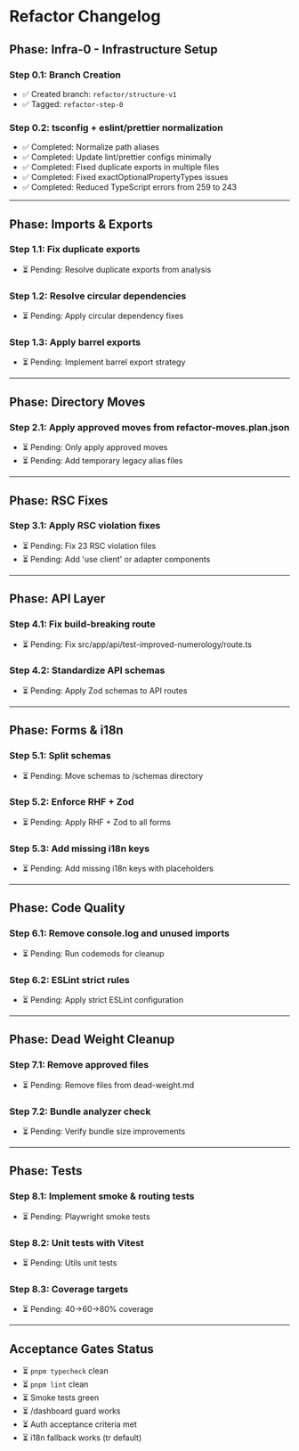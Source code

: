 # Refactor Changelog

## Phase: Infra-0 - Infrastructure Setup

### Step 0.1: Branch Creation
- ✅ Created branch: `refactor/structure-v1`
- ✅ Tagged: `refactor-step-0`

### Step 0.2: tsconfig + eslint/prettier normalization
- ✅ Completed: Normalize path aliases
- ✅ Completed: Update lint/prettier configs minimally
- ✅ Completed: Fixed duplicate exports in multiple files
- ✅ Completed: Fixed exactOptionalPropertyTypes issues
- ✅ Completed: Reduced TypeScript errors from 259 to 243

---

## Phase: Imports & Exports

### Step 1.1: Fix duplicate exports
- ⏳ Pending: Resolve duplicate exports from analysis

### Step 1.2: Resolve circular dependencies
- ⏳ Pending: Apply circular dependency fixes

### Step 1.3: Apply barrel exports
- ⏳ Pending: Implement barrel export strategy

---

## Phase: Directory Moves

### Step 2.1: Apply approved moves from refactor-moves.plan.json
- ⏳ Pending: Only apply approved moves
- ⏳ Pending: Add temporary legacy alias files

---

## Phase: RSC Fixes

### Step 3.1: Apply RSC violation fixes
- ⏳ Pending: Fix 23 RSC violation files
- ⏳ Pending: Add 'use client' or adapter components

---

## Phase: API Layer

### Step 4.1: Fix build-breaking route
- ⏳ Pending: Fix src/app/api/test-improved-numerology/route.ts

### Step 4.2: Standardize API schemas
- ⏳ Pending: Apply Zod schemas to API routes

---

## Phase: Forms & i18n

### Step 5.1: Split schemas
- ⏳ Pending: Move schemas to /schemas directory

### Step 5.2: Enforce RHF + Zod
- ⏳ Pending: Apply RHF + Zod to all forms

### Step 5.3: Add missing i18n keys
- ⏳ Pending: Add missing i18n keys with placeholders

---

## Phase: Code Quality

### Step 6.1: Remove console.log and unused imports
- ⏳ Pending: Run codemods for cleanup

### Step 6.2: ESLint strict rules
- ⏳ Pending: Apply strict ESLint configuration

---

## Phase: Dead Weight Cleanup

### Step 7.1: Remove approved files
- ⏳ Pending: Remove files from dead-weight.md

### Step 7.2: Bundle analyzer check
- ⏳ Pending: Verify bundle size improvements

---

## Phase: Tests

### Step 8.1: Implement smoke & routing tests
- ⏳ Pending: Playwright smoke tests

### Step 8.2: Unit tests with Vitest
- ⏳ Pending: Utils unit tests

### Step 8.3: Coverage targets
- ⏳ Pending: 40→60→80% coverage

---

## Acceptance Gates Status

- ⏳ `pnpm typecheck` clean
- ⏳ `pnpm lint` clean  
- ⏳ Smoke tests green
- ⏳ /dashboard guard works
- ⏳ Auth acceptance criteria met
- ⏳ i18n fallback works (tr default)
